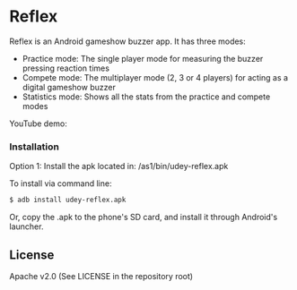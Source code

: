 # Reflex

Reflex is an Android gameshow buzzer app. It has three modes:

  - Practice mode: The single player mode for measuring the buzzer pressing reaction times
  - Compete mode: The multiplayer mode (2, 3 or 4 players) for acting as a digital gameshow buzzer
  - Statistics mode: Shows all the stats from the practice and compete modes

YouTube demo: <Insert here>

### Installation

Option 1: Install the apk located in: /as1/bin/udey-reflex.apk

To install via command line:
```sh
$ adb install udey-reflex.apk
```

Or, copy the .apk to the phone's SD card, and install it through Android's launcher.

License
----

Apache v2.0 (See LICENSE in the repository root)